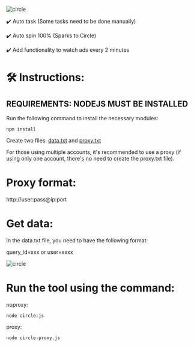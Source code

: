 ![circle](https://github.com/user-attachments/assets/b1865fd9-f527-4846-a754-29411777ccb3)

✔️ Auto task (Some tasks need to be done manually)

✔️ Auto spin 100% (Sparks to Circle)

✔️ Add functionality to watch ads every 2 minutes


# 🛠️ Instructions:

## REQUIREMENTS: NODEJS MUST BE INSTALLED

Run the following command to install the necessary modules:

`npm install`

Create two files: [data.txt](data.txt) and [proxy.txt](proxy.txt)

For those using multiple accounts, it's recommended to use a proxy (if using only one account, there's no need to create the proxy.txt file).

# Proxy format:

http://user:pass@ip:port

# Get data:

In the data.txt file, you need to have the following format:

query_id=xxx or user=xxxx

![circle](https://github.com/user-attachments/assets/d3a7aa87-7fef-4589-b38e-816c4d6ba2c3)


# Run the tool using the command:

noproxy:

`node circle.js`

proxy:

`node circle-proxy.js`


